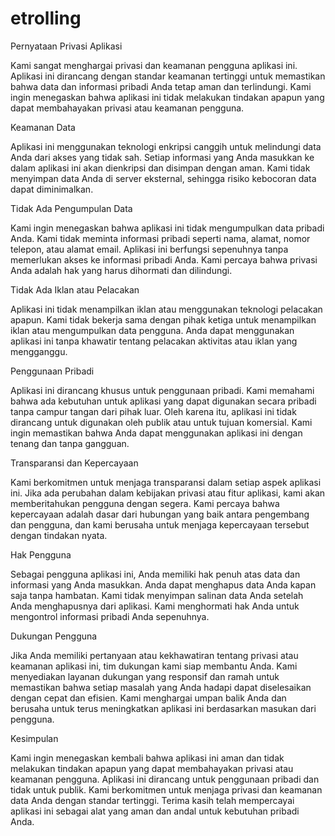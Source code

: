 # etrolling
Pernyataan Privasi Aplikasi

Kami sangat menghargai privasi dan keamanan pengguna aplikasi ini. Aplikasi ini dirancang dengan standar keamanan tertinggi untuk memastikan bahwa data dan informasi pribadi Anda tetap aman dan terlindungi. Kami ingin menegaskan bahwa aplikasi ini tidak melakukan tindakan apapun yang dapat membahayakan privasi atau keamanan pengguna.

Keamanan Data

Aplikasi ini menggunakan teknologi enkripsi canggih untuk melindungi data Anda dari akses yang tidak sah. Setiap informasi yang Anda masukkan ke dalam aplikasi ini akan dienkripsi dan disimpan dengan aman. Kami tidak menyimpan data Anda di server eksternal, sehingga risiko kebocoran data dapat diminimalkan.

Tidak Ada Pengumpulan Data

Kami ingin menegaskan bahwa aplikasi ini tidak mengumpulkan data pribadi Anda. Kami tidak meminta informasi pribadi seperti nama, alamat, nomor telepon, atau alamat email. Aplikasi ini berfungsi sepenuhnya tanpa memerlukan akses ke informasi pribadi Anda. Kami percaya bahwa privasi Anda adalah hak yang harus dihormati dan dilindungi.

Tidak Ada Iklan atau Pelacakan

Aplikasi ini tidak menampilkan iklan atau menggunakan teknologi pelacakan apapun. Kami tidak bekerja sama dengan pihak ketiga untuk menampilkan iklan atau mengumpulkan data pengguna. Anda dapat menggunakan aplikasi ini tanpa khawatir tentang pelacakan aktivitas atau iklan yang mengganggu.

Penggunaan Pribadi

Aplikasi ini dirancang khusus untuk penggunaan pribadi. Kami memahami bahwa ada kebutuhan untuk aplikasi yang dapat digunakan secara pribadi tanpa campur tangan dari pihak luar. Oleh karena itu, aplikasi ini tidak dirancang untuk digunakan oleh publik atau untuk tujuan komersial. Kami ingin memastikan bahwa Anda dapat menggunakan aplikasi ini dengan tenang dan tanpa gangguan.

Transparansi dan Kepercayaan

Kami berkomitmen untuk menjaga transparansi dalam setiap aspek aplikasi ini. Jika ada perubahan dalam kebijakan privasi atau fitur aplikasi, kami akan memberitahukan pengguna dengan segera. Kami percaya bahwa kepercayaan adalah dasar dari hubungan yang baik antara pengembang dan pengguna, dan kami berusaha untuk menjaga kepercayaan tersebut dengan tindakan nyata.

Hak Pengguna

Sebagai pengguna aplikasi ini, Anda memiliki hak penuh atas data dan informasi yang Anda masukkan. Anda dapat menghapus data Anda kapan saja tanpa hambatan. Kami tidak menyimpan salinan data Anda setelah Anda menghapusnya dari aplikasi. Kami menghormati hak Anda untuk mengontrol informasi pribadi Anda sepenuhnya.

Dukungan Pengguna

Jika Anda memiliki pertanyaan atau kekhawatiran tentang privasi atau keamanan aplikasi ini, tim dukungan kami siap membantu Anda. Kami menyediakan layanan dukungan yang responsif dan ramah untuk memastikan bahwa setiap masalah yang Anda hadapi dapat diselesaikan dengan cepat dan efisien. Kami menghargai umpan balik Anda dan berusaha untuk terus meningkatkan aplikasi ini berdasarkan masukan dari pengguna.

Kesimpulan

Kami ingin menegaskan kembali bahwa aplikasi ini aman dan tidak melakukan tindakan apapun yang dapat membahayakan privasi atau keamanan pengguna. Aplikasi ini dirancang untuk penggunaan pribadi dan tidak untuk publik. Kami berkomitmen untuk menjaga privasi dan keamanan data Anda dengan standar tertinggi. Terima kasih telah mempercayai aplikasi ini sebagai alat yang aman dan andal untuk kebutuhan pribadi Anda.
